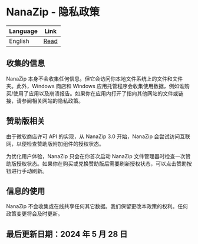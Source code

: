 ﻿# NanaZip - 隐私政策

| Language       | Link          |
|----------------|---------------|
| English        | [Read](Privacy.md)  |

## 收集的信息

NanaZip 本身不会收集任何信息。但它会访问你本地文件系统上的文件和文件夹。此外，Windows 商店和 Windows 应用托管程序会收集使用数据，例如谁购买/使用了应用以及崩溃报告。如果你在应用内打开了指向其他网站的文件或链接，请参阅相关网站的隐私政策。

## 赞助版相关

由于微软商店许可 API 的实现，从 NanaZip 3.0 开始，NanaZip 会尝试访问互联网，以便检查赞助版附加组件的授权状态。

为优化用户体验，NanaZip 只会在你首次启动 NanaZip 文件管理器时检查一次赞助版授权状态。如果你在购买或兑换赞助版后需要刷新授权状态，可以点击赞助按钮进行手动刷新。

## 信息的使用

NanaZip 不会收集或在线共享任何其它数据。我们保留更改本政策的权利。任何政策变更将会及时更新。

## 最后更新日期：2024 年 5 月 28 日